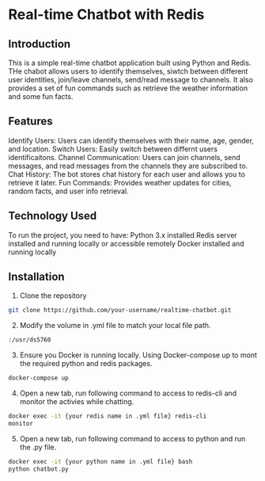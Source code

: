 # Real-time Chatbot with Redis

## Introduction

This is a simple real-time chatbot application built using Python and Redis. THe chabot allows users to identify themselves, siwtch between different user identities, join/leave channels, send/read message to channels. It also provides a set of fun commands such as retrieve the weather information and some fun facts.

## Features

Identify Users: Users can identify themselves with their name, age, gender, and location.
Switch Users: Easily switch between differnt users identificaitons.
Channel Communication: Users can join channels, send messages, and read messages from the channels they are subscribed to.
Chat History: The bot stores chat history for each user and allows you to retrieve it later.
Fun Commands: Provides weather updates for cities, random facts, and user info retrieval.

## Technology Used

To run the project, you need to have:
    Python 3.x installed
    Redis server installed and running locally or accessible remotely
    Docker installed and running locally

## Installation

1. Clone the repository
```sh
git clone https://github.com/your-username/realtime-chatbot.git
```

2. Modify the volume in .yml file to match your local file path.
```sh
:/usr/ds5760
```

3. Ensure you Docker is running locally. Using Docker-compose up to mont the required python and redis packages.
```sh
docker-compose up
```

4. Open a new tab, run following command to access to redis-cli and monitor the activies while chatting.
```sh
docker exec -it {your redis name in .yml file} redis-cli
monitor
```

5. Open a new tab, run following command to access to python and run the .py file.
```sh
docker exec -it {your python name in .yml file} bash
python chatbot.py
```
